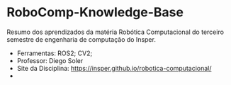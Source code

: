 # RoboComp-Knowledge-Base
Resumo dos aprendizados da matéria Robótica Computacional do terceiro semestre de engenharia de computação do Insper. 
- Ferramentas: ROS2; CV2;
- Professor: Diego Soler
- Site da Disciplina: https://insper.github.io/robotica-computacional/
- 
